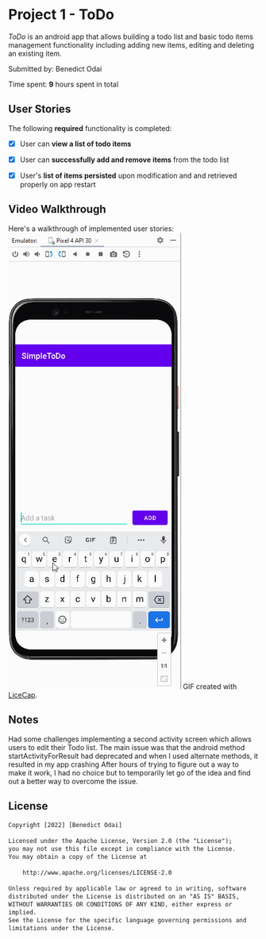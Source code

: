 # Project 1 - ToDo

*ToDo* is an android app that allows building a todo list and basic todo items management functionality including adding new items, editing and deleting an existing item.

Submitted by: Benedict Odai

Time spent: **9** hours spent in total

## User Stories

The following **required** functionality is completed:

* [x] User can **view a list of todo items**
* [x] User can **successfully add and remove items** from the todo list
* [x] User's **list of items persisted** upon modification and and retrieved properly on app restart


## Video Walkthrough

Here's a walkthrough of implemented user stories:
<img src='Video Walkthrough.gif' title='Video Walkthrough' width='' alt='Video Walkthrough'/>
GIF created with [LiceCap](http://www.cockos.com/licecap/).

## Notes

Had some challenges implementing a second activity screen which allows users to edit their Todo list. 
The main issue was that the android method startActivityForResult had deprecated and when I used alternate methods, it resulted in my app crashing
After hours of trying to figure out a way to make it work, I had no choice but to temporarily let go of the idea and find out a better way to overcome the issue.

## License

    Copyright [2022] [Benedict Odai]

    Licensed under the Apache License, Version 2.0 (the "License");
    you may not use this file except in compliance with the License.
    You may obtain a copy of the License at

        http://www.apache.org/licenses/LICENSE-2.0

    Unless required by applicable law or agreed to in writing, software
    distributed under the License is distributed on an "AS IS" BASIS,
    WITHOUT WARRANTIES OR CONDITIONS OF ANY KIND, either express or implied.
    See the License for the specific language governing permissions and
    limitations under the License.
